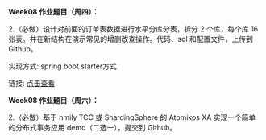 **Week08 作业题目（周四）：**

2.（必做）设计对前面的订单表数据进行水平分库分表，拆分 2 个库，每个库 16 张表。并在新结构在演示常见的增删改查操作。代码、sql 和配置文件，上传到 Github。



实现方式: spring boot starter方式

链接: [点击查看](https://github.com/Tureen/JAVA-000/tree/main/Week_08/week4)



**Week08 作业题目（周六）：**

2.（必做）基于 hmily TCC 或 ShardingSphere 的 Atomikos XA 实现一个简单的分布式事务应用 demo（二选一），提交到 Github。





